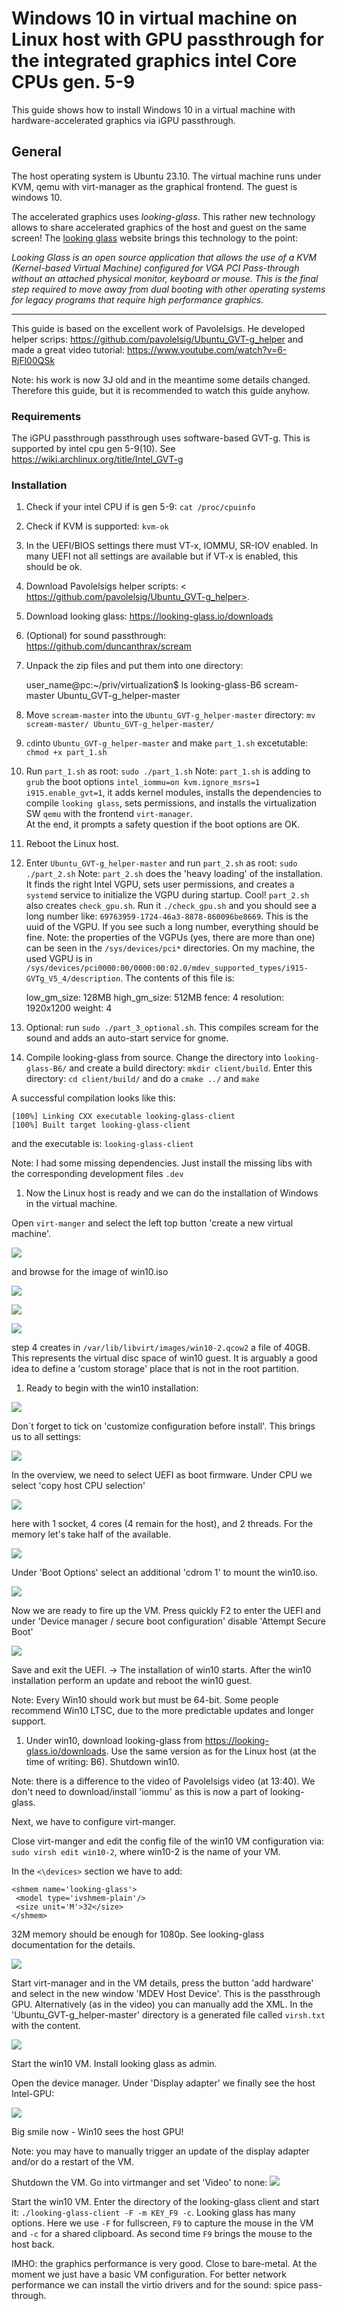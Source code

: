 Windows 10 in virtual machine on Linux host with GPU passthrough for the integrated graphics intel Core CPUs gen. 5-9
=======================================================

This guide shows how to install Windows 10 in a virtual machine with hardware-accelerated graphics via iGPU passthrough. 

## General
The host operating system is Ubuntu 23.10. The virtual machine runs under KVM, qemu with virt-manager as the graphical frontend. The guest is windows 10.

The accelerated graphics uses _looking-glass_. This rather new technology allows to share accelerated graphics of the host and guest on the same screen! The [looking glass](https://looking-glass.io/) website brings this technology to the point: 

*Looking Glass is an open source application that allows the use of a KVM (Kernel-based Virtual Machine) configured for VGA PCI Pass-through without an attached physical monitor, keyboard or mouse. This is the final step required to move away from dual booting with other operating systems for legacy programs that require high performance graphics.*

----------------------------------------------------------- 

This guide is based on the excellent work of Pavolelsigs. He developed helper scrips: <https://github.com/pavolelsig/Ubuntu_GVT-g_helper>
and made a great video tutorial:
<https://www.youtube.com/watch?v=6-RjFl00QSk>

Note: his work is now 3J old and in the meantime some details changed. Therefore this guide, but it is recommended to watch this guide anyhow.

### Requirements
The iGPU passthrough passthrough uses software-based GVT-g. This is supported by intel cpu gen 5-9(10). See <https://wiki.archlinux.org/title/Intel_GVT-g>

### Installation

1. Check if your intel CPU if is gen 5-9: `cat /proc/cpuinfo`
1. Check if KVM is supported: `kvm-ok`
1. In the UEFI/BIOS settings there must VT-x, IOMMU, SR-IOV enabled. In many UEFI not all settings are available but if VT-x is enabled, this should be ok.
1. Download  Pavolelsigs helper scripts:
< https://github.com/pavolelsig/Ubuntu_GVT-g_helper>.
1. Download looking glass:
 <https://looking-glass.io/downloads>
1. (Optional) for sound passthrough:
 <https://github.com/duncanthrax/scream> 
1. Unpack the zip files and put them into one directory:

	user_name@pc:~/priv/virtualization$ ls
	looking-glass-B6  scream-master  Ubuntu_GVT-g_helper-master
1. Move `scream-master` into the `Ubuntu_GVT-g_helper-master` directory: `mv scream-master/ Ubuntu_GVT-g_helper-master/`

1. `cd`into `Ubuntu_GVT-g_helper-master` and make `part_1.sh` excetutable: `chmod +x part_1.sh`
1. Run `part_1.sh` as root: `sudo ./part_1.sh`
Note: `part_1.sh` is adding to `grub` the boot options `intel_iommu=on kvm.ignore_msrs=1 i915.enable_gvt=1`, it adds kernel modules, installs the dependencies to compile `looking glass`, sets permissions, and installs the virtualization SW `qemu` with the frontend `virt-manager`.		
At the end, it prompts a safety question if the boot options are OK.
1. Reboot the Linux host.
1. Enter `Ubuntu_GVT-g_helper-master` and run `part_2.sh` as root: `sudo ./part_2.sh`
Note: `part_2.sh` does the 'heavy loading' of the installation. It finds the right Intel VGPU, sets user permissions, and creates a `systemd` service to initialize the VGPU during startup. Cool!
`part_2.sh` also creates `check_gpu.sh`. Run it `./check_gpu.sh` and you should see a long number like: `69763959-1724-46a3-8878-860096be8669`. This is the uuid of the VGPU. If you see such a long number, everything should be fine.
Note: the properties of the VGPUs (yes, there are more than one) can be seen in the `/sys/devices/pci*` directories. On my machine, the used VGPU is in `/sys/devices/pci0000:00/0000:00:02.0/mdev_supported_types/i915-GVTg_V5_4/description`. The contents of this file is:
  
	low_gm_size: 128MB
	high_gm_size: 512MB
	fence: 4
	resolution: 1920x1200
	weight: 4
1. Optional: run `sudo ./part_3_optional.sh`. This compiles scream for the sound and adds an auto-start service for gnome.
1. Compile looking-glass from source.
Change the directory into `looking-glass-B6/` and create a build directory: `mkdir client/build`. Enter this directory: `cd client/build/` and do a `cmake ../` and `make`

A successful compilation looks like this: 

	[100%] Linking CXX executable looking-glass-client
	[100%] Built target looking-glass-client
and the executable is: `looking-glass-client`

Note: I had some missing dependencies. Just install the missing libs with the corresponding development files `.dev`
1. Now the Linux host is ready and we can do the installation of Windows in the virtual machine.

Open `virt-manger` and select the left top button 'create a new virtual machine'.

![](1.png)

and browse for the image of win10.iso

![](2.png)

![](3.png)

![](4.png)

step 4 creates in `/var/lib/libvirt/images/win10-2.qcow2` a file of 40GB. This represents the virtual disc space of win10 guest. It is arguably a good idea to define a 'custom storage' place that is not in the root partition.
1. Ready to begin with the win10 installation:
   
![](5.png)

Don´t forget to tick on 'customize configuration before install'. This brings us to all settings:

![](6.png)

In the overview, we need to select UEFI as boot firmware. Under CPU we select 'copy host CPU selection'

![](7.png)

here with 1 socket, 4 cores (4 remain for the host), and 2 threads. For the memory let's take half of the available.

![](8.png)

Under 'Boot Options' select an additional 'cdrom 1' to mount the win10.iso.

![](9.png)

Now we are ready to fire up the VM. 
Press quickly F2 to enter the UEFI and under 'Device manager  / secure boot configuration' disable 'Attempt Secure Boot'

![](10.png)

Save and exit the UEFI. -> The installation of win10 starts. After the win10 installation perform an update and reboot the win10 guest.

Note: Every Win10 should work but must be 64-bit. Some people recommend Win10 LTSC, due to the more predictable updates and longer support.
  
1. Under win10, download looking-glass from <https://looking-glass.io/downloads>. Use the same version as for the Linux host (at the time of writing: B6). Shutdown win10.

Note: there is a difference to the video of Pavolelsigs video (at 13:40). We don't need to download/install 'iommu' as this is now a part of looking-glass.

Next, we have to configure virt-manger.

Close virt-manger and edit the config file of the win10 VM configuration via: `sudo virsh edit win10-2`, where win10-2 is the name of your VM.
 
In the `<\devices>` section we have to add:

	<shmem name='looking-glass'>
     <model type='ivshmem-plain'/>
     <size unit='M'>32</size>
    </shmem>
32M memory should be enough for 1080p. See looking-glass documentation for the details.

![](11.png)

Start virt-manager and in the VM details, press the button 'add hardware' and select in the new window 'MDEV Host Device'. This is the passthrough GPU. Alternatively (as in the video) you can manually add the XML. In the 'Ubuntu_GVT-g_helper-master' directory is a generated file called `virsh.txt` with the content.

![](12.png)

Start the win10 VM. Install looking glass as admin.

Open the device manager. Under 'Display adapter' we finally see the host Intel-GPU:

![](13.png)

Big smile now - Win10 sees the host GPU!

Note: you may have to manually trigger an update of the display adapter and/or do a restart of the VM.

Shutdown the VM. Go into virtmanger and set 'Video' to none:
![](14.png)

Start the win10 VM. Enter the directory of the looking-glass client and start it: `./looking-glass-client -F -m KEY_F9 -c`.
Looking glass has many options. Here we use `-F` for fullscreen, `F9` to capture the mouse in the VM and `-c` for a shared clipboard. As second time `F9` brings the mouse to the host back.

IMHO: the graphics performance is very good. Close to bare-metal. At the moment we just have a basic VM configuration. For better network performance we can install the virtio drivers and for the sound: spice pass-through.  
